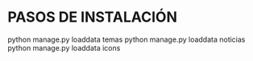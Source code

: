 

# PASOS DE INSTALACIÓN 

python manage.py loaddata temas 
python manage.py loaddata noticias 
python manage.py loaddata icons